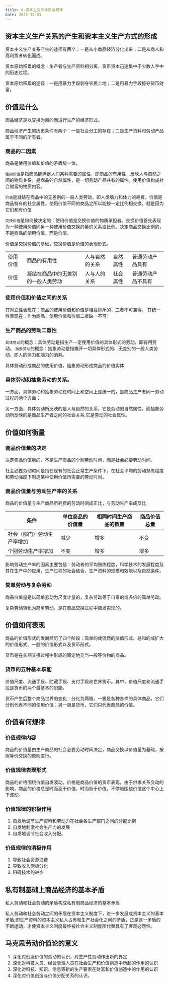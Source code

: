 ```yaml
---
title: 6.资本主义的本质与规律
date: 2022-12-31
---
```


## 资本主义生产关系的产生和资本主义生产方式的形成 <Badge text="了解" type="tip" />

资本主义生产关系产生的途径有两个：一是从小商品经济分化出来；二是从商人和高利贷者转化而成。

资本原始积累的概念：生产者与生产资料相分离，货币资本迅速集中于少数人手中的历史过程。

资本原始积累的途径：一是用暴力手段剥夺农民土地；二是用暴力手段掠夺货币财富。

## 价值是什么 <Badge text="选择题" type="tip" />

商品经济是以交换为目的而进行生产的经济形式。

商品经济产生的历史条件有两个：一是社会分工的存在；二是生产资料和劳动产品属于不同的所有者。

### 商品的二因素

商品是使用价值和价值的矛盾统一体。

`使用价值`是指商品能满足人们某种需要的属性，即商品的有用性，反映人与自然之间的物质关系，是商品的自然属性，是一切劳动产品共有的属性。使用价值构成社会财富的物质内容。

`价值`是凝结在商品中的无差别的一般人类劳动，即人类脑力和体力的耗费。价值是商品特有的社会属性。使用价值不同的商品之所以能按一定比例相交换，就是因为它们都有价值

`交换价值`是如何被决定的：使用价值是交换价值的物质承担者。交换价值首先表现为一种使用价值同另一种使用价值交换的量的关系或比例。决定商品交换比例的，不是商品的使用价值，而是价值。

价值是交换价值的基础，交换价值是价值的表现形式。

<table>
<tbody>
    <tr>
        <td>使用价值</td>
        <td>商品的有用性</td>
        <td>人与自然的关系</td>
        <td>自然属性</td>
        <td>普通劳动产品具有</td>
    </tr>
    <tr>
        <td>价值</td>
        <td>凝结在商品中的无差别的一般人类劳动</td>
        <td>人与人的关系</td>
        <td>社会属性</td>
        <td>普通劳动产品不具有</td>
    </tr>
</tbody>
</table>


### 使用价值和价值之间的关系

其对立性表现在：商品的使用价值和价值是相互排斥的，二者不可兼得。
其统一性表现在：作为商品，使用价值和价值二者缺一不可。

### 生产商品的劳动二重性

`具体劳动`的概念：具体劳动是指生产一定使用价值的具体形式的劳动，即有用劳动。
`抽象劳动`的概念：抽象劳动是指撇开一切具体形式的、无差别的一般人类劳动，即人的体力和脑力的消耗。

具体劳动形成商品的使用价值，抽象劳动形成商品的价值实体

### 具体劳动和抽象劳动的关系。

一方面，具体劳动和抽象劳动在时间上和空间上是统一的，是商品生产者同一劳动过程的两个方面；

另一方面，具体劳动所反映的是人与自然的关系，它是劳动的自然属性，而抽象劳动所反映的是商品生产者之间的社会关系,它是劳动的社会属性。

## 价值如何衡量 <Badge text="选择题" type="tip" />

### 商品价值量的决定

决定商品价值量的，不是生产商品的个别劳动时间，而是社会必要劳动时间。

社会必要劳动时间是指在现有的社会正常生产条件下，在社会平均的劳动熟练程度和劳动强度下制造某种使用价值所需要的劳动时间。

### 商品价值量与劳动生产率的关系

商品的价值量与生产商品所耗费的劳动时间成正比，与劳动生产率成反比

| 条件                       | 单位商品的价值量 | 相同时间生产商品的数量 | 商品价值总量 |
| -------------------------- | ---------------- | ---------------------- | ------------ |
| 社会（部门）劳动生产率增加 | 减少             | 增多                   | 不变         |
| 个别劳动生产率增加         | 不变             | 增多                   | 增多         |

影响劳动生产率的因素主要包括：劳动者的平均熟练程度，科学技术的发展程度及其在生产中的应用，生产过程的社会结合，生产资料的规模和效能以及自然条件。

### 简单劳动与复杂劳动

商品价值量是以简单劳动为尺度计量的，复杂劳动等于自乘的或多倍的简单劳动。

复杂劳动转化为简单劳动，是在商品交换过程中自发实现的。

## 价值如何表现 <Badge text="选择题" type="tip" />

商品的价值形式的发展经历了四个阶段：简单的或偶然的价值形式、总和的或扩大的价值形式、一般的价值形式以及货币形式。

货币是在长期交换过程中形成的固定地充当—般等价物的商品。

### 货币的五种基本职能

价值尺度、流通手段、贮藏手段、支付手段和世界货币。其中，价值尺度和流通手段是货币的两个最基本的职能。

货币产生后整个商品世界的变化：分化为两极。一极是各种各样的具体商品，它们分别代表不同的使用价值；另一极是货币，它们只代表商品的价值。

## 价值有何规律 <Badge text="选择题" type="tip" />

### 价值规律内容

商品的价值量由生产商品的社会必要劳动时间决定，商品交换以价值量为基础，按照等价交换的原则进行。

### 价值规律表现形式

商品的价格围绕价值自发波动。价格是商品价值的货币表现。由于供求关系变动的影响，商品的价格总是时而高于价值，时而低于价值，不停地围绕价值这个中心上下波动。

### 价值规律的积极作用

1. 自发地调节生产资料和劳动力在社会各生产部门之间的分配比例
2. 自发地刺激社会生产力的发展
3. 自发地调节社会收入分配。

### 价值规律的消极作用

1. 导致社会资源浪费
2. 导致收入两极分化
3. 阻碍技术的进步

## 私有制基础上商品经济的基本矛盾 <Badge text="选择题" type="tip" />

私人劳动和社会劳动的矛盾构成私有制商品经济的基本矛盾

私人劳动和社会劳动之间的矛盾在资本主义制度下，进一步发展成资本主义的基本矛盾,即生产资料的资本主义私人占有和生产社会化之间的矛盾，正是这一矛盾的不断运动，才使资本主义制度最终被社会主义制度所代替具有了客观必然性。

## 马克思劳动价值论的意义 <Badge text="选择题" type="tip" />

1. 深化对创造价值的劳动的认识，对生产性劳动作出新的界定
2. 深化对科技人员、经营管理人员在社会生产和价值创造中所起的作用的认识
3. 深化对科技、知识、信息等新的生产要素在财富和价值创造中的作用的认识
4. 深化对价值创造与价值分配关系的认识。

